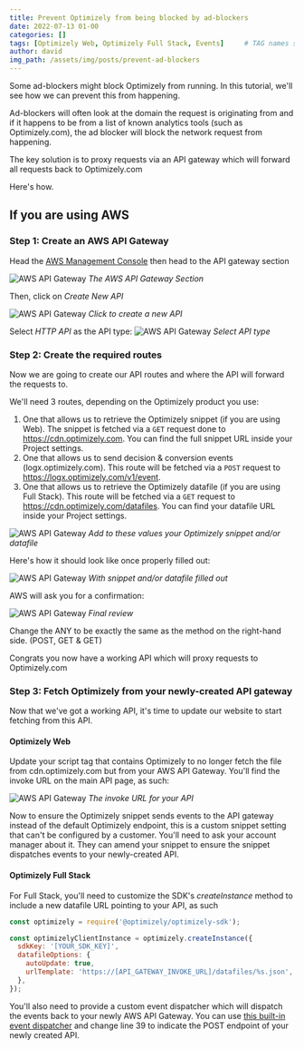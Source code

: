 ```yaml
---
title: Prevent Optimizely from being blocked by ad-blockers
date: 2022-07-13 01-00
categories: []
tags: [Optimizely Web, Optimizely Full Stack, Events]     # TAG names should always be lowercase
author: david
img_path: /assets/img/posts/prevent-ad-blockers
---
```


Some ad-blockers might block Optimizely from running. In this tutorial, we'll see how we can prevent this from happening. 

Ad-blockers will often look at the domain the request is originating from and if it happens to be from a list of known analytics tools (such as Optimizely.com), the ad blocker will block the network request from happening. 

The key solution is to proxy requests via an API gateway which will forward all requests back to Optimizely.com

Here's how. 

## If you are using AWS

### Step 1: Create an AWS API Gateway

Head the [AWS Management Console](https://aws.amazon.com) then head to the API gateway section

![AWS API Gateway](/image1.png)
_The AWS API Gateway Section_

Then, click on *Create New API*

![AWS API Gateway](/image2.png)
_Click to create a new API_

Select *HTTP API* as the API type:
![AWS API Gateway](/image3.png)
_Select API type_

### Step 2: Create the required routes 

Now we are going to create our API routes and where the API will forward the requests to. 

We'll need 3 routes, depending on the Optimizely product you use: 
1. One that allows us to retrieve the Optimizely snippet (if you are using Web). The snippet is fetched via a `GET` request done to https://cdn.optimizely.com. You can find the full snippet URL inside your Project settings. 
2. One that allows us to send decision & conversion events (logx.optimizely.com). This route will be fetched via a `POST` request to https://logx.optimizely.com/v1/event. 
3. One that allows us to retrieve the Optimizely datafile (if you are using Full Stack). This route will be fetched via a `GET` request to https://cdn.optimizely.com/datafiles. You can find your datafile URL inside your Project settings. 


![AWS API Gateway](/image4.png)
_Add to these values your Optimizely snippet and/or datafile_

Here's how it should look like once properly filled out: 

![AWS API Gateway](/image5.png)
_With snippet and/or datafile filled out_

AWS will ask you for a confirmation: 

![AWS API Gateway](/image6.png)
_Final review_

Change the ANY to be exactly the same as the method on the right-hand side. (POST, GET & GET)

Congrats you now have a working API which will proxy requests to Optimizely.com

### Step 3: Fetch Optimizely from your newly-created API gateway

Now that we've got a working API, it's time to update our website to start fetching from this API. 

#### Optimizely Web

Update your script tag that contains Optimizely to no longer fetch the file from cdn.optimizely.com but from your AWS API Gateway. 
You'll find the invoke URL on the main API page, as such: 

![AWS API Gateway](/image7.png)
_The invoke URL for your API_

Now to ensure the Optimizely snippet sends events to the API gateway instead of the default Optimizely endpoint, this is a custom snippet setting that can't be configured by a customer. You'll need to ask your account manager about it. They can amend your snippet to ensure the snippet dispatches events to your newly-created API. 

#### Optimizely Full Stack

For Full Stack, you'll need to customize the SDK's *createInstance* method to include a new datafile URL pointing to your API, as such

```javascript
const optimizely = require('@optimizely/optimizely-sdk');

const optimizelyClientInstance = optimizely.createInstance({
  sdkKey: '[YOUR_SDK_KEY]',
  datafileOptions: {
    autoUpdate: true,
    urlTemplate: 'https://[API_GATEWAY_INVOKE_URL]/datafiles/%s.json',
  },
});
```

You'll also need to provide a custom event dispatcher which will dispatch the events back to your newly AWS API Gateway. You can use [this built-in event dispatcher](https://github.com/optimizely/javascript-sdk/blob/master/packages/optimizely-sdk/lib/plugins/event_dispatcher/index.browser.ts#L39) and change line 39 to indicate the POST endpoint of your newly created API.
